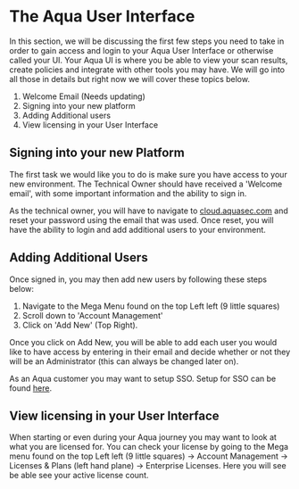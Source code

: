 # The Aqua User Interface

In this section, we will be discussing the first few steps you need to take in order to gain access and login to your Aqua User Interface or otherwise called your UI. Your Aqua UI is where you be able to view your scan results, create policies and integrate with other tools you may have. We will go into all those in details but right now we will cover these topics below.

1.	Welcome Email (Needs updating)
2.	Signing into your new platform
3.	Adding Additional users
4.	View licensing in your User Interface


## **Signing into your new Platform**

The first task we would like you to do is make sure you have access to your new environment. The Technical Owner should have received a 'Welcome email', with some important information and the ability to sign in. 

As the technical owner, you will have to navigate to [cloud.aquasec.com](cloud.aquasec.com) and reset your password using the email that was used. Once reset, you will have the ability to login and add additional users to your environment. 

## **Adding Additional Users**

Once signed in, you may then add new users by following these steps below:
 
 1. Navigate to the Mega Menu found on the top Left left (9 little squares)
 2. Scroll down to 'Account Management'
 3. Click on 'Add New' (Top Right). 


Once you click on Add New, you will be able to add each user you would like to have access by entering in their email and decide whether or not they will be an Administrator (this can always be changed later on).

As an Aqua customer you may want to setup SSO. Setup for SSO can be found [here](https://support.aquasec.com/support/solutions/articles/16000111637-saml-setup-instructions).

## **View licensing in your User Interface**

When starting or even during your Aqua journey you may want to look at what you are licensed for. You can check your license by going to the Mega menu found on the top Left left (9 little squares) -> Account Management -> Licenses & Plans (left hand plane) -> Enterprise Licenses. Here you will see be able see your active license count.




